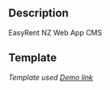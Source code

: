 ## Description
EasyRent NZ Web App CMS

## Template
*Template used [Demo link](https://github.com/goemen/react-material-ui-typescript)*
